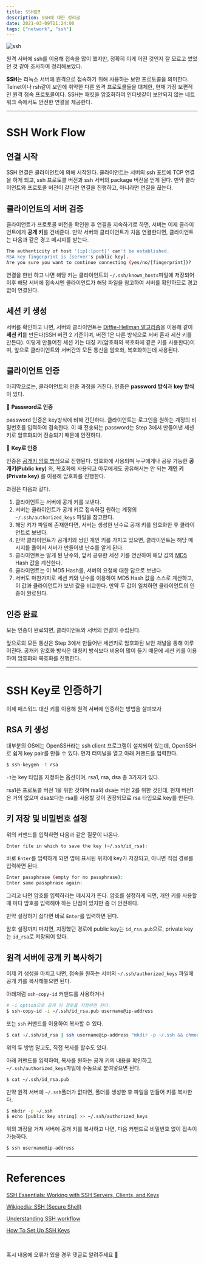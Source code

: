 ```yaml
---
title: SSH란❓
description: SSH에 대한 정리글
date: 2021-03-09T11:24:00
tags: ["network", "ssh"]
---
```


![ssh](ssh.png)

원격 서버에 ssh를 이용해 접속을 많이 했지만, 정확히 이게 어떤 것인지 잘 모르고 썼었던 것 같아 조사하여 정리해보았다.

**SSH**는 리눅스 서버에 원격으로 접속하기 위해 사용하는 보안 프로토콜을 의미한다. Telnet이나 rsh같이 보안에 취약한 다른 원격 프로토콜들을 대체한, 현재 가장 보편적인 원격 접속 프로토콜이다. SSH는 패킷을 암호화하여 인터넷같이 보안되지 않는 네트워크 속에서도 안전한 연결을 제공한다.

<hr>

# **SSH Work Flow**

## **연결 시작**

SSH 연결은 클라이언트에 의해 시작된다. 클라이언트는 서버의 ssh 포트에 TCP 연결을 하게 되고, ssh 프로토콜 버전과 ssh 서버의 package 버전을 얻게 된다. 만약 클라이언트와 프로토콜 버전이 같다면 연결을 진행하고, 아니라면 연결을 끊는다.

## **클라이언트의 서버 검증**

클라이언트가 프로토콜 버전을 확인한 후 연결을 지속하기로 하면, 서버는 이제 클라이언트에게 **공개 키**를 건네준다. 만약 서버와 클라이언트가 처음 연결한다면, 클라이언트는 다음과 같은 경고 메시지를 받는다.

```bash
The authenticity of host '[ip]:[port]' can't be established.
RSA key fingerprint is [server's public key].
Are you sure you want to continue connecting (yes/no/[fingerprint])?
```

연결을 한번 하고 나면 해당 키는 클라이언트의 `~/.ssh/known_hosts`파일에 저장되어 이후 해당 서버에 접속시엔 클라이언트가 해당 파일을 참고하여 서버를 확인하므로 경고 없이 연결된다.

## **세션 키 생성**

서버를 확인하고 나면, 서버와 클라이언트는 [Diffie-Hellman 알고리즘](https://ko.wikipedia.org/wiki/%EB%94%94%ED%94%BC-%ED%97%AC%EB%A8%BC_%ED%82%A4_%EA%B5%90%ED%99%98)을 이용해 같이 **세션 키**를 만든다(SSH 버전 2 기준이며, 버전 1은 다른 방식으로 서버 혼자 세션 키를 만든다). 이렇게 만들어진 세션 키는 대칭 키(암호화와 복호화에 같은 키를 사용한다)이며, 앞으로 클라이언트와 서버간의 모든 통신을 암호화, 복호화하는데 사용된다.

## **클라이언트 인증**

마지막으로는, 클라이언트의 인증 과정을 거친다. 인증은 **password 방식**과 **key 방식**이 있다.

🔢 **Password로 인증**

password 인증은 key방식에 비해 간단하다. 클라이언트는 로그인을 원하는 계정의 비밀번호를 입력하여 접속한다. 이 때 전송되는 password는 Step 3에서 만들어낸 세션 키로 암호화되어 전송되기 때문에 안전하다.

🔑 **Key로 인증**

인증은 [공개키 암호 방식](https://ko.wikipedia.org/wiki/%EA%B3%B5%EA%B0%9C_%ED%82%A4_%EC%95%94%ED%98%B8_%EB%B0%A9%EC%8B%9D)으로 진행된다. 암호화에 사용되며 누구에게나 공유 가능한 **공개키(Public key)** 와, 복호화에 사용되고 아무에게도 공유해서는 안 되는 **개인 키(Private key)** 를 이용해 암호화를 진행한다.

과정은 다음과 같다.

1. 클라이언트는 서버에 공개 키를 보낸다.
2. 서버는 클라이언트가 공개 키로 접속하길 원하는 계정의 `~/.ssh/authorized_keys` 파일을 참고한다.
3. 해당 키가 파일에 존재한다면, 서버는 생성한 난수로 공개 키를 암호화한 후 클라이언트로 보낸다.
4. 만약 클라이언트가 공개키와 쌍인 개인 키를 가지고 있으면, 클라이언트는 해당 메시지를 풀어서 서버가 만들어낸 난수를 알게 된다.
5. 클라이언트는 알게 된 난수와, 앞서 공유한 세션 키를 연산하여 해당 값의 [MD5](https://ko.wikipedia.org/wiki/MD5) Hash 값을 계산한다.
6. 클라이언트는 이 MD5 Hash를, 서버의 요청에 대한 답으로 보낸다.
7. 서버도 마찬가지로 세션 키와 난수를 이용하여 MD5 Hash 값을 스스로 계산하고, 이 값과 클라이언트가 보낸 값을 비교한다. 만약 두 값이 일치하면 클라이언트의 인증이 완료된다.

## **인증 완료**

모든 인증이 완료되면, 클라이언트와 서버의 연결이 수립된다.

앞으로의 모든 통신은 Step 3에서 만들어낸 세션키로 암호화된 보안 채널을 통해 이루어진다. 공개키 암호화 방식은 대칭키 방식보다 비용이 많이 들기 때문에 세션 키를 이용하여 암호화와 복호화를 진행한다.

<hr>

# **SSH Key로 인증하기**

이제 패스워드 대신 키를 이용해 원격 서버에 인증하는 방법을 살펴보자

## **RSA 키 생성**

대부분의 OS에는 OpenSSH라는 ssh client 프로그램이 설치되어 있는데, OpenSSH로 쉽게 key pair를 만들 수 있다. 먼저 터미널을 열고 아래 커맨드를 입력한다.

```bash
$ ssh-keygen -t rsa
```

`-t`는 key 타입을 지정하는 옵션이며, rsa1, rsa, dsa 총 3가지가 있다.

rsa1은 프로토콜 버전 1을 위한 것이며 rsa와 dsa는 버전 2를 위한 것인데, 현재 버전1은 거의 없으며 dsa보다는 rsa를 사용할 것이 권장되므로 rsa 타입으로 key를 만든다.

## **키 저장 및 비밀번호 설정**

위의 커맨드를 입력하면 다음과 같은 질문이 나온다.

```bash
Enter file in which to save the key (~/.ssh/id_rsa):
```

바로 `Enter`를 입력하게 되면 옆에 표시된 위치에 key가 저장되고, 아니면 직접 경로를 입력하면 된다.

```bash
Enter passphrase (empty for no passphrase):
Enter same passphrase again:
```

그리고 나면 암호를 입력하라는 메시지가 뜬다. 암호를 설정하게 되면, 개인 키를 사용할 때 마다 암호를 입력해야 하는 단점이 있지만 좀 더 안전하다.

만약 설정하기 싫다면 바로 `Enter`를 입력하면 된다.

암호 설정까지 마치면, 지정했던 경로에 public key는 `id_rsa.pub`으로, private key는 `id_rsa`로 저장되어 있다.

## **원격 서버에 공개 키 복사하기**

이제 키 생성을 마치고 나면, 접속을 원하는 서버의 `~/.ssh/authorized_keys` 파일에 공개 키를 복사해놓으면 된다.

아래처럼 `ssh-copy-id` 커맨드를 사용하거나

```bash
# -i option으로 공개 키 경로를 지정하면 된다.
$ ssh-copy-id -i ~/.ssh/id_rsa.pub username@ip-address
```

또는 `ssh` 커맨드를 이용하여 복사할 수 있다.

```bash
$ cat ~/.ssh/id_rsa | ssh username@ip-address "mkdir -p ~/.ssh && chmod 700 ~/.ssh && cat >>  ~/.ssh/authorized_keys"
```

위의 두 방법 말고도, 직접 복사를 할수도 있다.

아래 커맨드를 입력하여, 복사를 원하는 공개 키의 내용을 확인하고 `~/.ssh/authorized_keys`파일에 수동으로 붙여넣으면 된다.

```bash
$ cat ~/.ssh/id_rsa.pub
```

만약 원격 서버에 `~/.ssh`폴더가 없다면, 폴더를 생성한 후 파일을 만들어 키를 복사한다.

```bash
$ mkdir -p ~/.ssh
$ echo [public key string] >> ~/.ssh/authorized_keys
```

위의 과정을 거쳐 서버에 공개 키를 복사하고 나면, 다음 커맨드로 비밀번호 없이 접속이 가능하다.

```bash
$ ssh username@ip-address
```

<hr>

# **References**

[SSH Essentials: Working with SSH Servers, Clients, and Keys](https://www.digitalocean.com/community/tutorials/ssh-essentials-working-with-ssh-servers-clients-and-keys)

[Wikipedia: SSH (Secure Shell)](<https://en.wikipedia.org/wiki/SSH_(Secure_Shell)>)

[Understanding SSH workflow](https://medium.com/@Magical_Mudit/understanding-ssh-workflow-66a0e8d4bf65#:~:text=SSH%20protocol%20uses%20symmetric%20encryption,to%20encrypt%20all%20the%20communication)

[How To Set Up SSH Keys](https://www.digitalocean.com/community/tutorials/how-to-set-up-ssh-keys-2#step-two%E2%80%94store-the-keys-and-passphrase)

<br>

혹시 내용에 오류가 있을 경우 댓글로 알려주세요 🙂
